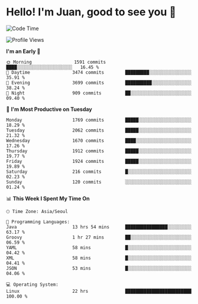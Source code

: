 # Hello! I'm Juan, good to see you 👋

<!--
**Y-k-Y/Y-k-Y** is a ✨ _special_ ✨ repository because its `README.md` (this file) appears on your GitHub profile.

Here are some ideas to get you started:

- 🔭 I’m currently working on ...
- 🌱 I’m currently learning ...
- 👯 I’m looking to collaborate on ...
- 🤔 I’m looking for help with ...
- 💬 Ask me about ...
- 📫 How to reach me: ...
- 😄 Pronouns: ...
- ⚡ Fun fact: ...
-->
<!--
![Profile views](https://gpvc.arturio.dev/Y-k-Y)

[![Omid Nikrah StackOverflow](https://github-readme-stackoverflow.vercel.app/?userID=9517076)](https://stackoverflow.com/users/9517076/i-have-10-fingers)
-->

<!--START_SECTION:waka-->
![Code Time](http://img.shields.io/badge/Code%20Time-1%2C491%20hrs%2012%20mins-blue)

![Profile Views](http://img.shields.io/badge/Profile%20Views-0-blue)

**I'm an Early 🐤** 

```text
🌞 Morning                1591 commits        ████░░░░░░░░░░░░░░░░░░░░░   16.45 % 
🌆 Daytime                3474 commits        █████████░░░░░░░░░░░░░░░░   35.91 % 
🌃 Evening                3699 commits        ██████████░░░░░░░░░░░░░░░   38.24 % 
🌙 Night                  909 commits         ██░░░░░░░░░░░░░░░░░░░░░░░   09.40 % 
```
📅 **I'm Most Productive on Tuesday** 

```text
Monday                   1769 commits        █████░░░░░░░░░░░░░░░░░░░░   18.29 % 
Tuesday                  2062 commits        █████░░░░░░░░░░░░░░░░░░░░   21.32 % 
Wednesday                1670 commits        ████░░░░░░░░░░░░░░░░░░░░░   17.26 % 
Thursday                 1912 commits        █████░░░░░░░░░░░░░░░░░░░░   19.77 % 
Friday                   1924 commits        █████░░░░░░░░░░░░░░░░░░░░   19.89 % 
Saturday                 216 commits         █░░░░░░░░░░░░░░░░░░░░░░░░   02.23 % 
Sunday                   120 commits         ░░░░░░░░░░░░░░░░░░░░░░░░░   01.24 % 
```


📊 **This Week I Spent My Time On** 

```text
🕑︎ Time Zone: Asia/Seoul

💬 Programming Languages: 
Java                     13 hrs 54 mins      ████████████████░░░░░░░░░   63.17 % 
Groovy                   1 hr 27 mins        ██░░░░░░░░░░░░░░░░░░░░░░░   06.59 % 
YAML                     58 mins             █░░░░░░░░░░░░░░░░░░░░░░░░   04.42 % 
XML                      58 mins             █░░░░░░░░░░░░░░░░░░░░░░░░   04.41 % 
JSON                     53 mins             █░░░░░░░░░░░░░░░░░░░░░░░░   04.06 % 

💻 Operating System: 
Linux                    22 hrs              █████████████████████████   100.00 % 
```


<!--END_SECTION:waka-->
